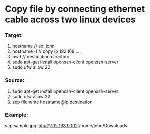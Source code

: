 # Copy file by connecting ethernet cable across two linux devices

### Target:
1. hostname		// ex: john
2. hostname -I 	// copy ip 192.168.....
3. pwd			// destination directory
3. sudo apt-get install openssh-client openssh-server
4. sudo ufw allow 22


### Source:
1. sudo apt-get install openssh-client openssh-server
2. sudo ufw allow 22
3. scp filename hostname@ip:destination

### Example:
scp sample.jpg john@192.168.9.102:/home/john/Downloads
